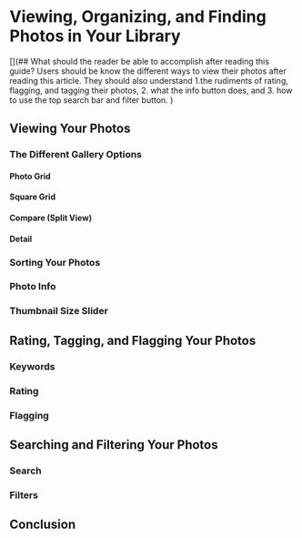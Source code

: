 # Viewing, Organizing, and Finding Photos in Your Library

[](## What should the reader be able to accomplish after reading this guide? Users should be know the different ways to view their photos after reading this article. They should also understand 1.the rudiments of rating, flagging, and tagging their photos, 2. what the info button does, and 3. how to use the top search bar and filter button.
)

## Viewing Your Photos

### The Different Gallery Options

#### Photo Grid

#### Square Grid

#### Compare (Split View)

#### Detail

### Sorting Your Photos

### Photo Info

### Thumbnail Size Slider

## Rating, Tagging, and Flagging Your Photos

### Keywords

### Rating

### Flagging

## Searching and Filtering Your Photos

### Search

### Filters

## Conclusion